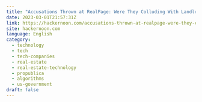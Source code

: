 ```yaml
---
title: "Accusations Thrown at RealPage: Were They Colluding With Landlords?"
date: 2023-03-01T21:57:31Z
link: https://hackernoon.com/accusations-thrown-at-realpage-were-they-colluding-with-landlords?source=rss&utm_medium=RSS&utm_source=news.12bit.vn
site: hackernoon.com
language: English
category:
  - technology
  - tech
  - tech-companies
  - real-estate
  - real-estate-technology
  - propublica
  - algorithms
  - us-government
draft: false
---
```

